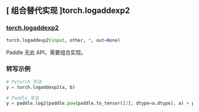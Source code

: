 ## [ 组合替代实现 ]torch.logaddexp2

### [torch.logaddexp2](https://pytorch.org/docs/stable/generated/torch.logaddexp2.html#torch.logaddexp2)

```python
torch.logaddexp2(input, other, *, out=None)
```

Paddle 无此 API，需要组合实现。

### 转写示例

```python
# Pytorch 写法
y = torch.logaddexp2(a, b)

# Paddle 写法
y = paddle.log2(paddle.pow(paddle.to_tensor([2], dtype=a.dtype), a) + paddle.pow(paddle.to_tensor([2], dtype=b.dtype), b))
```
